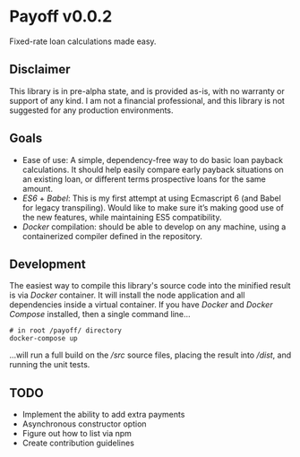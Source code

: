 # Payoff v0.0.2
Fixed-rate loan calculations made easy.

## Disclaimer
This library is in pre-alpha state, and is provided as-is, with no warranty or support of any kind. I am not a financial professional, and this library is not suggested for any production environments.

## Goals 
- Ease of use: A simple, dependency-free way to do basic loan payback calculations. It should help easily compare early payback situations on an existing loan, or different terms prospective loans for the same amount.
- *ES6* + *Babel*: This is my first attempt at using Ecmascript 6 (and Babel for legacy transpiling). Would like to make sure it’s making good use of the new features, while maintaining ES5 compatibility.
- *Docker* compilation: should be able to develop on any machine, using a containerized compiler defined in the repository.

## Development
The easiest way to compile this library's source code into the minified result is via *Docker* container. It will install the node application and all dependencies inside a virtual container. If you have *Docker* and *Docker Compose* installed, then a single command line...
```
# in root /payoff/ directory
docker-compose up
```
...will run a full build on the _/src_ source files, placing the result into _/dist_, and running the unit tests.

## TODO
- Implement the ability to add extra payments
- Asynchronous constructor option
- Figure out how to list via npm
- Create contribution guidelines